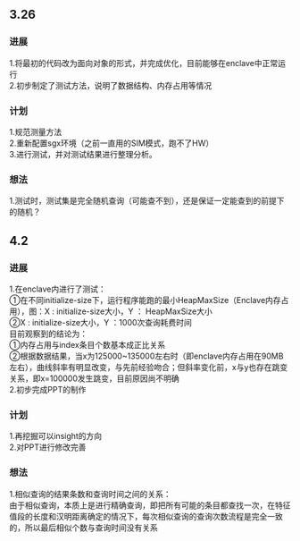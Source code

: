 ## 3.26
### 进展
1.将最初的代码改为面向对象的形式，并完成优化，目前能够在enclave中正常运行  
2.初步制定了测试方法，说明了数据结构、内存占用等情况  
### 计划
1.规范测量方法  
2.重新配置sgx环境（之前一直用的SIM模式，跑不了HW）  
3.进行测试，并对测试结果进行整理分析。
### 想法
1.测试时，测试集是完全随机查询（可能查不到），还是保证一定能查到的前提下的随机？

## 4.2
### 进展
1.在enclave内进行了测试：  
    ①在不同initialize-size下，运行程序能跑的最小HeapMaxSize（Enclave内存占用），图：X : initialize-size大小，Y ： HeapMaxSize大小  
    ②X : initialize-size大小，Y ：1000次查询耗费时间  
    目前观察到的结论为：  
    ①内存占用与index条目个数基本成正比关系  
    ②根据数据结果，当x为125000~135000左右时（即enclave内存占用在90MB左右），曲线斜率有明显改变，与先前经验吻合；但斜率变化前，x与y也存在跳变关系，即x=100000发生跳变，目前原因尚不明确  
2.初步完成PPT的制作
### 计划
1.再挖掘可以insight的方向  
2.对PPT进行修改完善  
### 想法  
1.相似查询的结果条数和查询时间之间的关系：  
    由于相似查询，本质上是进行精确查询，即把所有可能的条目都查找一次，在特征值段的长度和汉明距离确定的情况下，每次相似查询的查询次数流程是完全一致的，所以最后相似个数与查询时间没有关系
